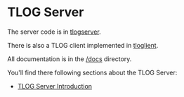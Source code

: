 # TLOG Server

The server code is in [tlogserver](tlogserver/README.md).

There is also a TLOG client implemented in [tloglient](tlogclient/readme.md).

All documentation is in the [/docs](/docs/SUMMARY.md) directory.

You'll find there following sections about the TLOG Server:

- [TLOG Server Introduction](/docs/tlog/tlog.md)
